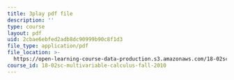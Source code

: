 ```yaml
---
title: 3play pdf file
description: ''
type: course
layout: pdf
uid: 2cbae6ebfed2adb8dc90999b90c8f1d3
file_type: application/pdf
file_location: >-
  https://open-learning-course-data-production.s3.amazonaws.com/18-02sc-multivariable-calculus-fall-2010/2cbae6ebfed2adb8dc90999b90c8f1d3_vnWXYI4UQrs.pdf
course_id: 18-02sc-multivariable-calculus-fall-2010
---
```

